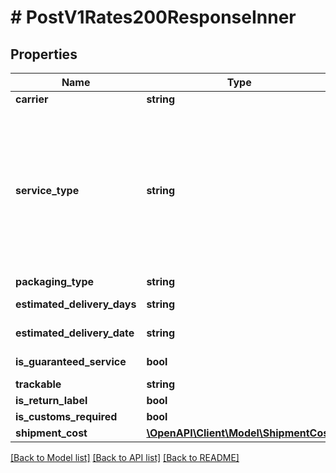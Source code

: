 # # PostV1Rates200ResponseInner

## Properties

Name | Type | Description | Notes
------------ | ------------- | ------------- | -------------
**carrier** | **string** | _Carrier_ | [optional]
**service_type** | **string** | _Service Type_&lt;br/&gt;Identifies the Carrier and Service used&lt;br/&gt;**Note:** Not all carriers are enabled for every account. Please contact us to ensure a specific carrier is available and activated for your account. | [optional]
**packaging_type** | **string** | _Packaging Type_ | [optional]
**estimated_delivery_days** | **string** | _Estimated Delivery Days_ | [optional]
**estimated_delivery_date** | **string** | _Estimate Delivery Date_ | [optional]
**is_guaranteed_service** | **bool** | _Is Guaranteed Service_ | [optional]
**trackable** | **string** | _Trackable_ | [optional]
**is_return_label** | **bool** | _Is Return Label_ | [optional]
**is_customs_required** | **bool** | _Customs Required_ | [optional]
**shipment_cost** | [**\OpenAPI\Client\Model\ShipmentCost**](ShipmentCost.md) |  | [optional]

[[Back to Model list]](../../README.md#models) [[Back to API list]](../../README.md#endpoints) [[Back to README]](../../README.md)
